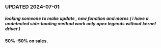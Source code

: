 ### UPDATED 2024-07-01
##### looking someone to make update , new fonction and mores ( i have a undetected side-loading method work only apex legends without kernel driver )
#### 50% -50% on sales.
